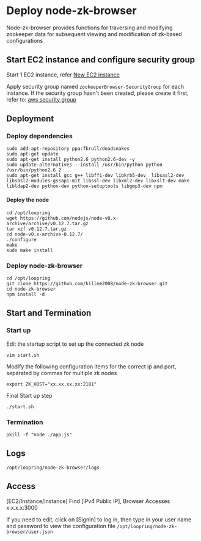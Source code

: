 # Deploy node-zk-browser

Node-zk-browser provides functions for traversing and modifying zookeeper data for subsequent viewing and modification of zk-based configurations

## Start EC2 instance and configure security group
Start 1 EC2 instance, refer [New EC2 instance](new_ec2.md)

Apply security group named `zookeeperBrowser-SecurityGroup` for each instance. If the security group hasn't been created, please create it first, refer to: [aws security group](security_group.md)

## Deployment

### Deploy dependencies
```
sudo add-apt-repository ppa:fkrull/deadsnakes
sudo apt-get update
sudo apt-get install python2.6 python2.6-dev -y
sudo update-alternatives --install /usr/bin/python python /usr/bin/python2.6 2
sudo apt-get install gcc g++ libffi-dev libkrb5-dev  libsasl2-dev libsasl2-modules-gssapi-mit libssl-dev libxml2-dev libxslt-dev make libldap2-dev python-dev python-setuptools libgmp3-dev npm
```

#### Deploy the node
```
cd /opt/loopring
wget https://github.com/nodejs/node-v0.x-archive/archive/v0.12.7.tar.gz
tar xzf v0.12.7.tar.gz
cd node-v0.x-archive-0.12.7/
./configure
make
sudo make install
```

### Deploy node-zk-browser
```
cd /opt/loopring
git clone https://github.com/killme2008/node-zk-browser.git
cd node-zk-browser
npm install -d
```

## Start and Termination

### Start up
Edit the startup script to set up the connected zk node

`vim start.sh`

Modify the following configuration items for the correct ip and port, separated by commas for multiple zk nodes
```
export ZK_HOST="xx.xx.xx.xx:2181"
```
Final Start up step
```
./start.sh

```

### Termination
```
pkill -f "node ./app.js"
```

## Logs
`/opt/loopring/node-zk-browser/logs`


## Access
[EC2/Instance/Instance] Find [IPv4 Public IP], Browser Accesses x.x.x.x:3000

If you need to edit, click on [SignIn] to log in, then type in your user name and password to view the configuration file `/opt/loopring/node-zk-browser/user.json`